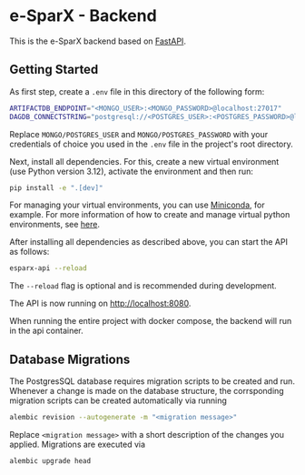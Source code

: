# e-SparX - Backend

This is the e-SparX backend based on [FastAPI](https://fastapi.tiangolo.com).

## Getting Started

As first step, create a `.env` file in this directory of the following form:

```bash
ARTIFACTDB_ENDPOINT="<MONGO_USER>:<MONGO_PASSWORD>@localhost:27017"
DAGDB_CONNECTSTRING="postgresql://<POSTGRES_USER>:<POSTGRES_PASSWORD>@localhost:5432/dagdb"
```

Replace `MONGO/POSTGRES_USER` and `MONGO/POSTGRES_PASSWORD` with your credentials of choice you used in the `.env` file in the project's root directory.

Next, install all dependencies. For this, create a new virtual environment (use Python version 3.12), activate the environment and then run:

```bash
pip install -e ".[dev]"
```

For managing your virtual environments, you can use [Miniconda](https://docs.anaconda.com/free/miniconda/index.html), for example. For more information of how to create and manage virtual python environments, see [here](https://conda.io/projects/conda/en/latest/user-guide/getting-started.html).

After installing all dependencies as described above, you can start the API as follows:

```bash
esparx-api --reload
```

The `--reload` flag is optional and is recommended during development.

The API is now running on [http://localhost:8080](http://localhost:8080).

When running the entire project with docker compose, the backend will run in the api container.

## Database Migrations

The PostgresSQL database requires migration scripts to be created and run. Whenever a change is made on the database structure, the corrsponding migration scripts can be created automatically via running
```bash
alembic revision --autogenerate -m "<migration message>"
```
Replace `<migration message>` with a short description of the changes you applied. Migrations are executed via
```bash
alembic upgrade head
```

